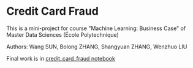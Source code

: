 # Credit Card Fraud

This is a mini-project for course "Machine Learning: Business Case" of Master Data Sciences (École Polytechnique)

Authors: Wang SUN, Bolong ZHANG, Shangyuan ZHANG, Wenzhuo LIU

Final work is in [credit_card_fraud notebook](credit_card_fraud.ipynb)
